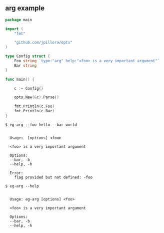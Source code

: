 ## arg example

<!--tmpl,chomp,code=go:cat main.go -->
``` go 
package main

import (
	"fmt"

	"github.com/jpillora/opts"
)

type Config struct {
	Foo string `type:"arg" help:"<foo> is a very important argument"`
	Bar string
}

func main() {

	c := Config{}

	opts.New(&c).Parse()

	fmt.Println(c.Foo)
	fmt.Println(c.Bar)
}
```
<!--/tmpl-->

```
$ eg-arg --foo hello --bar world
```

<!--tmpl,chomp,code=plain:go run main.go --foo hello --bar world -->
``` plain 

  Usage:  [options] <foo>

  <foo> is a very important argument

  Options:
  --bar, -b
  --help, -h

  Error:
    flag provided but not defined: -foo

```
<!--/tmpl-->

```
$ eg-arg --help
```

<!--tmpl,chomp,code=plain:go build -o eg-arg && ./eg-arg --help && rm eg-arg -->
``` plain 

  Usage: eg-arg [options] <foo>

  <foo> is a very important argument

  Options:
  --bar, -b
  --help, -h

```
<!--/tmpl-->
